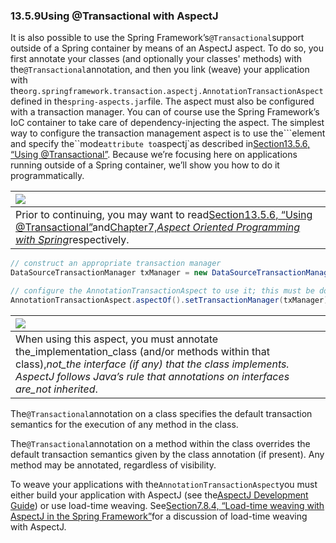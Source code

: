 ### 13.5.9Using @Transactional with AspectJ

It is also possible to use the Spring Framework’s`@Transactional`support outside of a Spring container by means of an AspectJ aspect. To do so, you first annotate your classes \(and optionally your classes' methods\) with the`@Transactional`annotation, and then you link \(weave\) your application with the`org.springframework.transaction.aspectj.AnnotationTransactionAspect`defined in the`spring-aspects.jar`file. The aspect must also be configured with a transaction manager. You can of course use the Spring Framework’s IoC container to take care of dependency-injecting the aspect. The simplest way to configure the transaction management aspect is to use the```element and specify the``mode`attribute to`aspectj\`as described in[Section13.5.6, “Using @Transactional”](http://docs.spring.io/spring/docs/5.0.0.M5/spring-framework-reference/html/transaction.html#transaction-declarative-annotations). Because we’re focusing here on applications running outside of a Spring container, we’ll show you how to do it programmatically.

| ![](http://docs.spring.io/spring/docs/5.0.0.M5/spring-framework-reference/html/images/note.png.pagespeed.ce.9zQ_1wVwzR.png) |
| :--- |
| Prior to continuing, you may want to read[Section13.5.6, “Using @Transactional”](http://docs.spring.io/spring/docs/5.0.0.M5/spring-framework-reference/html/transaction.html#transaction-declarative-annotations)and[Chapter7,_Aspect Oriented Programming with Spring_](http://docs.spring.io/spring/docs/5.0.0.M5/spring-framework-reference/html/aop.html)respectively. |

```java
// construct an appropriate transaction manager
DataSourceTransactionManager txManager = new DataSourceTransactionManager(getDataSource());

// configure the AnnotationTransactionAspect to use it; this must be done before executing any transactional methods
AnnotationTransactionAspect.aspectOf().setTransactionManager(txManager);
```

| ![](http://docs.spring.io/spring/docs/5.0.0.M5/spring-framework-reference/html/images/note.png.pagespeed.ce.9zQ_1wVwzR.png) |
| :--- |
| When using this aspect, you must annotate the_implementation_class \(and/or methods within that class\),_not_the interface \(if any\) that the class implements. AspectJ follows Java’s rule that annotations on interfaces are_not inherited_. |

The`@Transactional`annotation on a class specifies the default transaction semantics for the execution of any method in the class.

The`@Transactional`annotation on a method within the class overrides the default transaction semantics given by the class annotation \(if present\). Any method may be annotated, regardless of visibility.

To weave your applications with the`AnnotationTransactionAspect`you must either build your application with AspectJ \(see the[AspectJ Development Guide](https://www.eclipse.org/aspectj/doc/released/devguide/index.html)\) or use load-time weaving. See[Section7.8.4, “Load-time weaving with AspectJ in the Spring Framework”](http://docs.spring.io/spring/docs/5.0.0.M5/spring-framework-reference/html/aop.html#aop-aj-ltw)for a discussion of load-time weaving with AspectJ.

